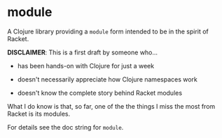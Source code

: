 # module

A Clojure library providing a `module` form intended to be in the
spirit of Racket.

**DISCLAIMER**: This is a first draft by someone who...

- has been hands-on with Clojure for just a week

- doesn't necessarily appreciate how Clojure namespaces work

- doesn't know the complete story behind Racket modules

What I do know is that, so far, one of the the things I miss the most
from Racket is its modules.

For details see the doc string for `module`.
